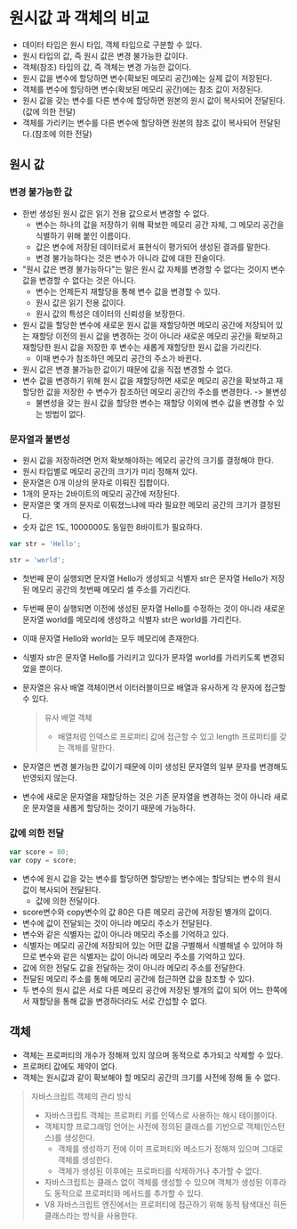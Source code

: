 # 원시값 과 객체의 비교

- 데이터 타입은 원시 타입, 객체 타입으로 구분할 수 있다.
- 원시 타입의 값, 즉 원시 값은 변경 불가능한 값이다.
- 객체(참조) 타입의 값, 즉 객체는 변경 가능한 값이다.
- 원시 값을 변수에 할당하면 변수(확보된 메모리 공간)에는 실제 값이 저장된다.
- 객체를 변수에 할당하면 변수(확보된 메모리 공간)에는 참조 값이 저장된다.
- 원시 값을 갖는 변수를 다른 변수에 할당하면 원본의 원시 값이 복사되어 전달된다.(값에 의한 전달)
- 객체를 가리키는 변수를 다른 변수에 할당하면 원본의 참조 값이 복사되어 전달된다.(참조에 의한 전달)

## 원시 값

### 변경 불가능한 값

- 한번 생성된 원시 값은 읽기 전용 값으로서 변경할 수 없다.
  - 변수는 하나의 값을 저장하기 위해 확보한 메모리 공간 자체, 그 메모리 공간을 식별하기 위해 붙인 이름이다.
  - 값은 변수에 저장된 데이터로서 표현식이 평가되어 생성된 결과를 말한다.
  - 변경 불가능하다는 것은 변수가 아니라 값에 대한 진술이다.
- "원시 값은 변경 불가능하다"는 말은 원시 값 자체를 변경할 수 없다는 것이지 변수 값을 변경할 수 없다는 것은 아니다.
  - 변수는 언제든지 재할당을 통해 변수 값을 변경할 수 있다.
  - 원시 값은 읽기 전용 값이다.
  - 원시 값의 특성은 데이터의 신뢰성을 보장한다.
- 원시 값을 할당한 변수에 새로운 원시 값을 재할당하면 메모리 공간에 저장되어 있는 재할당 이전의 원시 값을 변경하는 것이 아니라 새로운 메모리 공간을 확보하고 재할당한 원시 값을 저장한 후 변수는 새롭게 재할당한 원시 값을 가리킨다.
  - 이때 변수가 참조하던 메모리 공간의 주소가 바뀐다.
- 원시 값은 변경 불가능한 값이기 때문에 값을 직접 변경할 수 없다.
- 변수 값을 변경하기 위해 원시 값을 재할당하면 새로운 메모리 공간을 확보하고 재할당한 값을 저장한 수 변수가 참조하던 메모리 공간의 주소를 변경한다. -> 불변성
  - 불변성을 갖는 원시 값을 할당한 변수는 재할당 이외에 변수 값을 변경할 수 있는 방법이 없다.

### 문자열과 불변성

- 원시 값을 저장하려면 먼저 확보해야하는 메모리 공간의 크기를 결정해야 한다.
- 원시 타입별로 메모리 공간의 크기가 미리 정해져 있다.
- 문자열은 0개 이상의 문자로 이뤄진 집합이다.
- 1개의 문자는 2바이트의 메모리 공간에 저장된다.
- 문자열은 몇 개의 문자로 이뤄졌느냐에 따라 필요한 메모리 공간의 크기가 결정된다.
- 숫자 값은 1도, 1000000도 동일한 8바이트가 필요하다.

```js
var str = 'Hello';

str = 'world';
```

- 첫번째 문이 실행되면 문자열 Hello가 생성되고 식별자 str은 문자열 Hello가 저장된 메모리 공간의 첫번째 메모리 셀 주소를 가리킨다.
- 두번째 문이 실행되면 이전에 생성된 문자열 Hello를 수정하는 것이 아니라 새로운 문자열 world를 메모리에 생성하고 식별자 str은 world를 가리킨다.
- 이때 문자열 Hello와 world는 모두 메모리에 존재한다.
- 식별자 str은 문자열 Hello를 가리키고 있다가 문자열 world를 가리키도록 변경되었을 뿐이다.

- 문자열은 유사 배열 객체이면서 이터러블이므로 배열과 유사하게 각 문자에 접근할 수 있다.
  > 유사 배열 객체
  >
  > - 배열처럼 인덱스로 프로퍼티 값에 접근할 수 있고 length 프로퍼티를 갖는 객체를 말한다.
- 문자열은 변경 불가능한 값이기 때문에 이미 생성된 문자열의 일부 문자를 변경해도 반영되지 않는다.
- 변수에 새로운 문자열을 재할당하는 것은 기존 문자열을 변경하는 것이 아니라 새로운 문자열을 새롭게 할당하는 것이기 때문에 가능하다.

### 값에 의한 전달

```js
var score = 80;
var copy = score;
```

- 변수에 원시 값을 갖는 변수를 할당하면 할당받는 변수에는 할당되는 변수의 원시 값이 복사되어 전달된다.
  - 값에 의한 전달이다.
- score변수와 copy변수의 값 80은 다른 메모리 공간에 저장된 별개의 값이다.
- 변수에 값이 전달되는 것이 아니라 메모리 주소가 전달된다.
- 변수와 같은 식별자는 값이 아니라 메모리 주소를 기억하고 있다.
- 식별자는 메모리 공간에 저장되어 있는 어떤 값을 구별해서 식별해낼 수 있어야 하므로 변수와 같은 식별자는 값이 아니라 메모리 주소를 기억하고 있다.
- 값에 의한 전달도 값을 전달하는 것이 아니라 메모리 주소를 전달한다.
- 전달된 메모리 주소를 통해 메모리 공간에 접근하면 값을 참조할 수 있다.
- 두 변수의 원시 값은 서로 다른 메모리 공간에 저장된 별개의 값이 되어 어느 한쪽에서 재할당을 통해 값을 변경하더라도 서로 간섭할 수 없다.

## 객체

- 객체는 프로퍼티의 개수가 정해져 있지 않으며 동적으로 추가되고 삭제할 수 있다.
- 프로퍼티 값에도 제약이 없다.
- 객체는 원시값과 같이 확보해야 할 메모리 공간의 크기를 사전에 정해 둘 수 없다.

> 자바스크립트 객체의 관리 방식
>
> - 자바스크립트 객체는 프로퍼티 키를 인덱스로 사용하는 해시 테이블이다.
> - 객체지향 프로그래밍 언어는 사전에 정의된 클래스를 기반으로 객체(인스턴스)를 생성한다.
>   - 객체를 생성하기 전에 이미 프로퍼티와 메소드가 정해져 있으며 그대로 객체를 생성한다.
>   - 객체가 생성된 이후에는 프로퍼티를 삭제하거나 추가할 수 없다.
> - 자바스크립트는 클래스 없이 객체를 생성할 수 있으며 객체가 생성된 이후라도 동적으로 프로퍼티와 메서드를 추가할 수 있다.
> - V8 자바스크립트 엔진에서는 프로퍼티에 접근하기 위해 동적 탐색대신 히든 클래스라는 방식을 사용한다.
